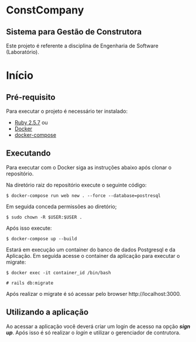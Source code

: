 # ConstCompany
## Sistema para Gestão de Construtora


Este projeto é referente a disciplina de Engenharia de Software (Laboratório).

# Início

## Pré-requisito

Para executar o projeto é necessário ter instalado:

* [Ruby 2.5.7](https://www.ruby-lang.org/pt/documentation/installation/)
ou
* [Docker](https://docs.docker.com/engine/install/ubuntu/)
* [docker-compose](https://www.digitalocean.com/community/tutorials/how-to-install-docker-compose-on-ubuntu-18-04-pt)


## Executando

Para executar com o Docker siga as instruções abaixo após clonar o repositório.

Na diretório raiz do repositório execute o seguinte código:

```shell
$ docker-compose run web new . --force --database=postresql
```

Em seguida conceda permissões ao diretório;

```shell
$ sudo chown -R $USER:$USER .
```

Após isso execute:

```shell
$ docker-compose up --build
```

Estará em execução um container do banco de dados Postgresql e da Aplicação. Em seguida acesse o container da aplicação para executar o migrate:

```shell
$ docker exec -it container_id /bin/bash
```

```shell
# rails db:migrate
```

Após realizar o migrate é só acessar pelo browser http://localhost:3000.

## Utilizando a aplicação

Ao acessar a aplicação você deverá criar um login de acesso na opção ***sign up***. Após isso é só realizar o *login* e utilizar o gerenciador de contrutora.
